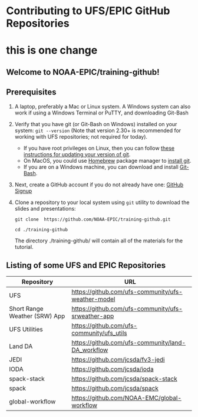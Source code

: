 # Contributing to UFS/EPIC GitHub Repositories
# this is one change
## Welcome to NOAA-EPIC/training-github!

## Prerequisites

1. A laptop, preferably a Mac or Linux system.  A Windows system can also work if using a Windows Terminal or PuTTY, and downloading Git-Bash 
2. Verify that you have git (or Git-Bash on Windows) installed on your system: `git --version` (Note that version 2.30+ is recommended for working with UFS repositories; not required for today). 
   - If you have root privileges on Linux, then you can follow [these instructions for updating your version of git](https://git-scm.com/book/en/v2/Getting-Started-Installing-Git).
   - On MacOS, you could use [Homebrew](https://brew.sh/) package manager to [install git](https://formulae.brew.sh/formula/git). 
   - If you are on a Windows machine, you can download and install [Git-Bash](https://git-scm.com/download/win).
3. Next, create a GitHub account if you do not already have one: [GitHub Signup](https://github.com/signup)

4. Clone a repository to your local system using `git` utility to download the slides and presentations:
   
   `git clone  https://github.com/NOAA-EPIC/training-github.git`
   
   `cd ./training-github`
   
    The directory ./training-github/ will contain all of the materials for the tutorial.
    
## Listing of some UFS and EPIC Repositories

| Repository | URL |
| ---------- | --- |
| UFS | https://github.com/ufs-community/ufs-weather-model |
| Short Range Weather (SRW) App | https://github.com/ufs-community/ufs-srweather-app |
| UFS Utilities | https://github.com/ufs-community/ufs_utils |
| Land DA | https://github.com/ufs-community/land-DA_workflow |
| JEDI | https://github.com/jcsda/fv3-jedi |
| IODA | https://github.com/jcsda/ioda |
| spack-stack | https://github.com/jcsda/spack-stack |
| spack | https://github.com/jcsda/spack |
| global-workflow | https://github.com/NOAA-EMC/global-workflow |
